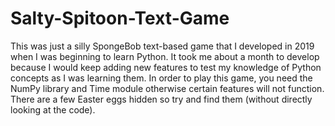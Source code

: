 # Salty-Spitoon-Text-Game
This was just a silly SpongeBob text-based game that I developed in 2019 when I was beginning to learn Python. 
It took me about a month to develop because I would keep adding new features to test my knowledge of Python concepts as I was learning them.
In order to play this game, you need the NumPy library and Time module otherwise certain features will not function.
There are a few Easter eggs hidden so try and find them (without directly looking at the code). 
